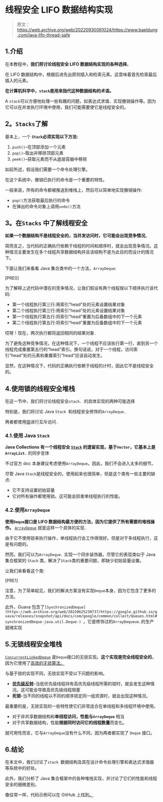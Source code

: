 # 线程安全 LIFO 数据结构实现

> 原文：<https://web.archive.org/web/20220930061024/https://www.baeldung.com/java-lifo-thread-safe>

## 1.介绍

在本教程中，**我们将讨论线程安全 LIFO 数据结构实现的各种选择**。

在 LIFO 数据结构中，根据后进先出原则插入和检索元素。这意味着首先检索最后插入的元素。

**在计算机科学中，`stack`是用来指代这种数据结构的术语。**

A `stack`可以方便地处理一些有趣的问题，如表达式求值、实现撤销操作等。因为它可以在并发执行环境中使用，我们可能需要使它是线程安全的。

## **2。`Stacks`了解**

基本上，一个 **`Stack`必须实现以下方法:**

1.  `push()`–在顶部添加一个元素
2.  `pop()`–取出并移除顶部元素
3.  `peek()`–获取元素而不从底层容器中移除

如前所述，假设我们需要一个命令处理引擎。

在这个系统中，撤销已执行的命令是一个重要的特性。

一般来说，所有的命令都被推送到堆栈上，然后可以简单地实现撤销操作:

*   `pop()`方法获取最后执行的命令
*   在弹出的命令对象上调用`undo()`方法

## **3。在`Stacks`** 中了解线程安全

**如果一个数据结构不是线程安全的，当并发访问时，它可能会出现竞争情况**。

简而言之，当代码的正确执行依赖于线程的时间和顺序时，就会出现竞争情况。这种情况主要发生在多个线程共享数据结构并且该结构不是为此目的而设计的情况下。

下面让我们来看看 Java 集合类中的一个方法，`ArrayDeque`:

[PRE0]

为了解释上述代码中潜在的竞争情况，让我们假设有两个线程按以下顺序执行该代码:

*   第一个线程执行第三行:用索引“head”处的元素设置结果对象
*   第二个线程执行第三行:用索引“head”处的元素设置结果对象
*   第一个线程执行第五行:将索引“head”重置为后备数组中的下一个元素
*   第二个线程执行第五行:将索引“head”重置为后备数组中的下一个元素

哎呀！现在，两次执行都将返回相同的结果对象`. `

为了避免这种竞争情况，在这种情况下，一个线程不应该执行第一行，直到另一个线程完成重置第五行的“head”索引。换句话说，对于一个线程，访问索引“head”处的元素和重置索引“head”应该自动发生。

显然，在这种情况下，代码的正确执行依赖于线程的计时，因此它不是线程安全的。

## 4.使用锁的线程安全堆栈

在这一节中，我们将讨论线程安全`stack. `的具体实现的两种可能选择

特别是，我们将讨论 Java `Stack `和线程安全修饰的`ArrayDeque. `

两者都使用[锁](/web/20220625230737/https://www.baeldung.com/java-concurrent-locks)进行互斥访问`.`

### 4.1.使用 Java `Stack`

**Java Collections 有一个线程安全 [`Stack`](/web/20220625230737/https://www.baeldung.com/java-stack) 的遗留实现，基于`Vector`，它基本上是`ArrayList.`** 的同步变体

不过官方 doc 本身建议考虑使用`ArrayDeque`。因此，我们不会进入太多的细节。

尽管 Java `Stack`是线程安全的，使用起来也很简单，但是这个类有一些主要的缺点:

*   它不支持设置初始容量
*   它对所有操作都使用锁。这可能会损害单线程执行的性能。

### 4.2.使用`ArrayDeque`

**使用`Deque`接口是 LIFO 数据结构最方便的方法，因为它提供了所有需要的堆栈操作。** [`ArrayDeque`](/web/20220625230737/https://www.baeldung.com/java-array-deque) 就是这样一个具体的实现`.  `

由于它不使用锁来执行操作，单线程执行会工作得很好。但是对于多线程执行，这是有问题的。

然而，我们可以为`ArrayDeque.` 实现一个同步装饰器，尽管它的表现类似于 Java 集合框架的 `Stack` 类，解决了`Stack`类的重要问题，即缺少初始容量设置。

让我们来看看这个类:

[PRE1]

注意，为了简单起见，我们的解决方案没有实现`Deque`本身，因为它包含了更多的方法。

此外，Guava 包含了`[SynchronizedDeque](https://web.archive.org/web/20220625230737/https://google.github.io/guava/releases/snapshot/api/docs/com/google/common/collect/Queues.html#synchronizedDeque-java.util.Deque-) `，它是修饰过的`ArrayDequeue.`的生产就绪实现

## 5.无锁线程安全堆栈

[`ConcurrentLinkedDeque`](https://web.archive.org/web/20220625230737/https://docs.oracle.com/en/java/javase/11/docs/api/java.base/java/util/concurrent/ConcurrentLinkedDeque.html) 是`Deque`接口的无锁实现。**这个实现是完全线程安全的**，因为它使用了[高效的无锁算法。](https://web.archive.org/web/20220625230737/http://www.cs.rochester.edu/~scott/papers/1996_PODC_queues.pdf)

与基于锁的实现不同，无锁实现不受以下问题的影响。

*   [**优先级反转**](https://web.archive.org/web/20220625230737/https://www.semanticscholar.org/paper/Avoidance-of-Priority-Inversion-in-Real-Time-Based-Helmy-Jafri/d286108f62af8f65ad8acad184a5360e3acbc112)–当低优先级线程持有高优先级线程所需的锁时，就会发生这种情况。这可能会导致高优先级线程阻塞
*   **死锁**–当不同的线程以不同的顺序锁定同一组资源时，就会出现这种情况。

最重要的是，无锁实现的一些特性使它们非常适合在单线程和多线程环境中使用。

*   对于非共享数据结构和**单线程访问，性能与`ArrayDeque`** 相当
*   对于共享数据结构，性能**根据同时访问它的线程数量**而变化。

就可用性而言，它与`ArrayDeque`没有什么不同，因为两者都实现了 `Deque` 接口。

## 6.结论

在本文中，我们讨论了`stack `数据结构及其在设计命令处理引擎和表达式求值器等系统中的好处。

此外，我们分析了 Java 集合框架中的各种堆栈实现，并讨论了它们的性能和线程安全的细微差别。

像往常一样，代码示例可以在 GitHub 上找到[。](https://web.archive.org/web/20220625230737/https://github.com/eugenp/tutorials/tree/master/core-java-modules/core-java-collections)